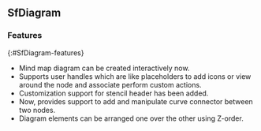 ## SfDiagram 

### Features
{:#SfDiagram-features}
 *  Mind map diagram can be created interactively now.
 *  Supports user handles which are like placeholders to add icons or view around the node and associate perform custom actions.
 *  Customization support for stencil header has been added.
 *  Now, provides support to add and manipulate curve connector between two nodes.
 *  Diagram elements can be arranged one over the other using Z-order.